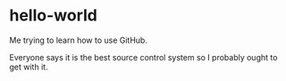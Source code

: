 # hello-world
Me trying to learn how to use GitHub.

Everyone says it is the best source control system so I probably ought to get with it.
